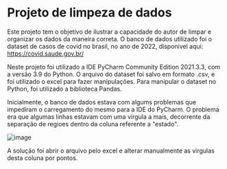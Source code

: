 # Projeto de limpeza de dados
Este projeto tem o objetivo de ilustrar a capacidade do autor de limpar e organizar os dados da maneira correta. O banco de dados utilizado foi o dataset de casos de covid no brasil, no ano de 2022, disponivel aqui: https://covid.saude.gov.br/


Neste projeto foi utilizado a IDE PyCharm Community Edition 2021.3.3, com a versão 3.9 do Python. O arquivo do dataset foi salvo em formato .csv, e foi utilizado o excel para fazer manipulações. Para manipular o dataset no Python, foi utilizado a biblioteca Pandas.

Inicialmente, o banco de dados estava com algums problemas que impediram o carregamento do mesmo para a IDE do PyCharm. O problema era que algumas linhas estavam com uma virgula a mais, decorrente da separação de regioes dentro da coluna referente a "estado".

![image](https://user-images.githubusercontent.com/97236661/167715241-f950f262-d875-4d05-8de6-676e5a37260e.png)


A solução foi abrir o arquivo pelo excel e alterar manualmente as virgulas desta coluna por pontos.

